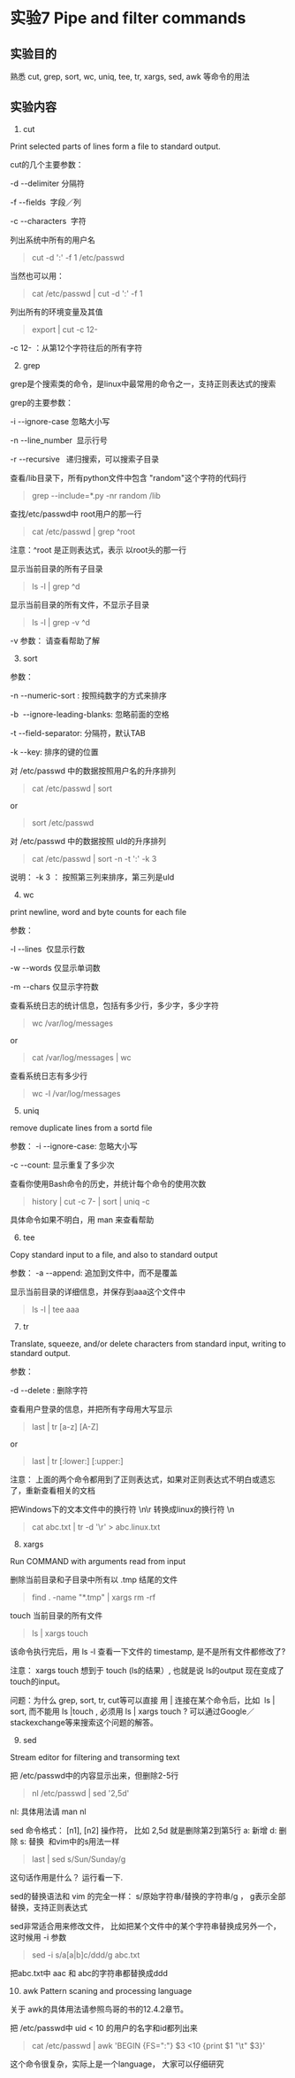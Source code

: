 # 实验7 Pipe and filter commands
## 实验目的
熟悉 cut, grep, sort, wc, uniq, tee, tr, xargs, sed, awk 等命令的用法
## 实验内容

1. cut 

Print selected parts of lines form a file to standard output.

cut的几个主要参数：

-d  --delimiter 分隔符

-f  --fields  字段／列

-c  --characters  字符

列出系统中所有的用户名
> cut -d ':' -f 1 /etc/passwd

当然也可以用：
> cat /etc/passwd | cut -d ':' -f 1

列出所有的环境变量及其值
> export | cut -c 12-

-c 12- ：从第12个字符往后的所有字符

2. grep

grep是个搜索类的命令，是linux中最常用的命令之一，支持正则表达式的搜索

grep的主要参数：

-i  --ignore-case  忽略大小写

-n  --line_number  显示行号

-r  --recursive   递归搜索，可以搜索子目录

查看/lib目录下，所有python文件中包含 "random"这个字符的代码行
> grep --include=*.py -nr random /lib

查找/etc/passwd中 root用户的那一行
> cat /etc/passwd | grep ^root  

注意：^root 是正则表达式，表示 以root头的那一行

显示当前目录的所有子目录
> ls -l | grep ^d 

显示当前目录的所有文件，不显示子目录
> ls -l | grep -v ^d

-v 参数： 请查看帮助了解

3. sort

参数：

-n  --numeric-sort : 按照纯数字的方式来排序

-b  --ignore-leading-blanks: 忽略前面的空格

-t  --field-separator: 分隔符，默认TAB

-k  --key: 排序的键的位置

对 /etc/passwd 中的数据按照用户名的升序排列
> cat /etc/passwd | sort

or
> sort /etc/passwd

对 /etc/passwd 中的数据按照 uId的升序排列
> cat /etc/passwd | sort -n -t ':' -k 3

说明： -k 3 ： 按照第三列来排序，第三列是uId 

4. wc 

print newline, word and byte counts for each file

参数：

-l --lines  仅显示行数

-w --words 仅显示单词数

-m --chars 仅显示字符数

查看系统日志的统计信息，包括有多少行，多少字，多少字符

> wc /var/log/messages 

or 

> cat /var/log/messages | wc

查看系统日志有多少行
> wc -l /var/log/messages

5. uniq 

remove duplicate lines from a sortd file

参数：
-i --ignore-case: 忽略大小写

-c --count: 显示重复了多少次

查看你使用Bash命令的历史，并统计每个命令的使用次数
> history | cut -c 7- | sort | uniq -c

具体命令如果不明白，用 man 来查看帮助

6. tee

Copy standard input to a file, and also to standard output

参数： 
-a  --append: 追加到文件中，而不是覆盖

显示当前目录的详细信息，并保存到aaa这个文件中
> ls -l | tee aaa

7. tr

Translate, squeeze, and/or delete characters from standard input, writing to standard output.

参数：

-d --delete : 删除字符

查看用户登录的信息，并把所有字母用大写显示
> last | tr [a-z] [A-Z]

or 

> last | tr [:lower:] [:upper:]

注意： 上面的两个命令都用到了正则表达式，如果对正则表达式不明白或遗忘了，重新查看相关的文档 

把Windows下的文本文件中的换行符 \n\r 转换成linux的换行符 \n 
> cat abc.txt | tr -d '\r' > abc.linux.txt

8. xargs

Run COMMAND with arguments read from input

删除当前目录和子目录中所有以 .tmp 结尾的文件
> find . -name "*.tmp" | xargs rm -rf

touch 当前目录的所有文件
> ls | xargs touch 

该命令执行完后，用 ls -l 查看一下文件的 timestamp, 是不是所有文件都修改了?

注意： xargs touch 想到于 touch (ls的结果）, 也就是说 ls的output 现在变成了 touch的input。

问题：为什么 grep, sort, tr, cut等可以直接 用 | 连接在某个命令后，比如  ls | sort, 而不能用 ls |touch , 必须用 ls | xargs touch ?
可以通过Google／stackexchange等来搜索这个问题的解答。

9. sed

Stream editor for filtering and transorming text

把 /etc/passwd中的内容显示出来，但删除2-5行
> nl /etc/passwd | sed '2,5d'

nl: 具体用法请 man nl

sed 命令格式：  [n1], [n2] 操作符， 比如 2,5d 就是删除第2到第5行
a: 新增
d: 删除
s: 替换  和vim中的s用法一样

> last | sed s/Sun/Sunday/g 

这句话作用是什么？ 运行看一下.

sed的替换语法和 vim 的完全一样： s/原始字符串/替换的字符串/g ， g表示全部替换，支持正则表达式


sed非常适合用来修改文件， 比如把某个文件中的某个字符串替换成另外一个，这时候用 -i 参数

> sed -i s/a[a|b]c/ddd/g  abc.txt

把abc.txt中 aac 和 abc的字符串都替换成ddd

10. awk
Pattern scaning and processing language

关于 awk的具体用法请参照鸟哥的书的12.4.2章节。

把 /etc/passwd中 uid < 10 的用户的名字和id都列出来

> cat /etc/passwd | awk 'BEGIN {FS=":"} $3 <10 {print $1 "\t" $3}'

这个命令很复杂，实际上是一个language， 大家可以仔细研究























